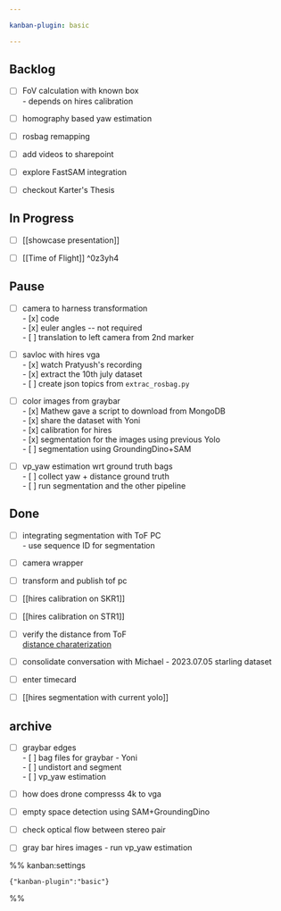 ```yaml
---

kanban-plugin: basic

---
```


## Backlog

- [ ] FoV calculation with known box<br>- depends on hires calibration
- [ ] homography based yaw estimation
- [ ] rosbag remapping
- [ ] add videos to sharepoint
- [ ] explore FastSAM integration
- [ ] checkout Karter's Thesis


## In Progress

- [ ] [[showcase presentation]]
- [ ] [[Time of Flight]] ^0z3yh4


## Pause

- [ ] camera to harness transformation<br>- [x] code <br>- [x] euler angles -- not required<br>- [ ] translation to left camera from 2nd marker
- [ ] savloc with hires vga<br>- [x] watch Pratyush's recording<br>- [x] extract the 10th july dataset<br>- [ ] create json topics from `extrac_rosbag.py`
- [ ] color images from graybar<br>- [x] Mathew gave a script to download from MongoDB<br>- [x] share the dataset with Yoni<br>- [x] calibration for hires<br>- [x] segmentation for the images using previous Yolo<br>- [ ] segmentation using GroundingDino+SAM
- [ ] vp_yaw estimation wrt ground truth bags<br>- [ ]  collect yaw + distance ground truth<br>- [ ]  run segmentation and the other pipeline


## Done

- [ ] integrating segmentation with ToF PC<br>- use sequence ID for segmentation
- [ ] camera wrapper
- [ ] transform and publish tof pc
- [ ] [[hires calibration on SKR1]]
- [ ] [[hires calibration on STR1]]
- [ ] verify the distance from ToF<br>[distance charaterization](https://docs.google.com/spreadsheets/d/1Z4md_isMuGlsjRxvag8epsKHRNfii5nQlp1vZVF5CNQ/edit#gid=0)
- [ ] consolidate conversation with Michael - 2023.07.05 starling dataset
- [ ] enter timecard
- [ ] [[hires segmentation with current yolo]]


## archive

- [ ] graybar edges<br>- [ ] bag files for graybar - Yoni<br>- [ ] undistort and segment<br>- [ ] vp_yaw estimation
- [ ] how does drone compresss 4k to vga
- [ ] empty space detection using SAM+GroundingDino
- [ ] check optical flow between stereo pair
- [ ] gray bar hires images - run vp_yaw estimation




%% kanban:settings
```
{"kanban-plugin":"basic"}
```
%%